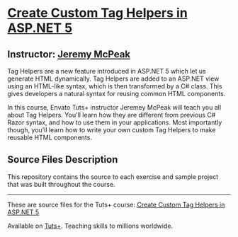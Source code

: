 # [Create Custom Tag Helpers in ASP.NET 5][published url]
## Instructor: [Jeremy McPeak][instructor url]


Tag Helpers are a new feature introduced in ASP.NET 5 which let us generate HTML dynamically. Tag Helpers are added to an ASP.NET view using an HTML-like syntax, which is then transformed by a C# class. This gives developers a natural syntax for reusing common HTML components. 

In this course, Envato Tuts+ instructor Jeremey McPeak will teach you all about Tag Helpers. You'll learn how they are different from previous C# Razor syntax, and how to use them in your applications. Most importantly though, you'll learn how to write your own custom Tag Helpers to make reusable HTML components.


## Source Files Description

This repository contains the source to each exercise and sample project that was built throughout the course.

------

These are source files for the Tuts+ course: [Create Custom Tag Helpers in ASP.NET 5][published url]

Available on [Tuts+](https://tutsplus.com). Teaching skills to millions worldwide.

[published url]: https://code.tutsplus.com/courses/create-custom-tag-helpers-in-aspnet-5
[instructor url]: https://tutsplus.com/authors/jeremy-mcpeak
